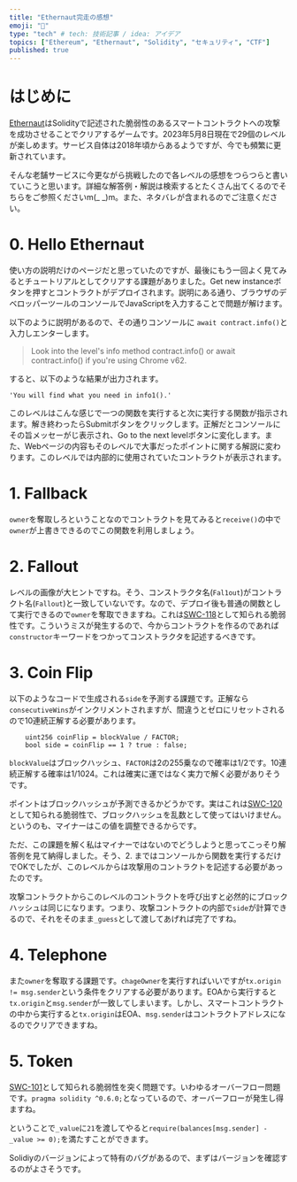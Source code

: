 ```yaml
---
title: "Ethernaut完走の感想"
emoji: "🔖"
type: "tech" # tech: 技術記事 / idea: アイデア
topics: ["Ethereum", "Ethernaut", "Solidity", "セキュリティ", "CTF"]
published: true
---
```


# はじめに

[Ethernaut](https://ethernaut.openzeppelin.com/)はSolidityで記述された脆弱性のあるスマートコントラクトへの攻撃を成功させることでクリアするゲームです。2023年5月8日現在で29個のレベルが楽しめます。サービス自体は2018年頃からあるようですが、今でも頻繁に更新されています。

そんな老舗サービスに今更ながら挑戦したので各レベルの感想をつらつらと書いていこうと思います。詳細な解答例・解説は検索するとたくさん出てくるのでそちらをご参照くださいm(_ _)m。また、ネタバレが含まれるのでご注意ください。


# 0. Hello Ethernaut

使い方の説明だけのページだと思っていたのですが、最後にもう一回よく見てみるとチュートリアルとしてクリアする課題がありました。Get new instanceボタンを押すとコントラクトがデプロイされます。説明にある通り、ブラウザのデベロッパーツールのコンソールでJavaScriptを入力することで問題が解けます。

以下のように説明があるので、その通りコンソールに `await contract.info()`と入力しエンターします。

> Look into the level's info method contract.info() or await contract.info() if you're using Chrome v62.

すると、以下のような結果が出力されます。

```
'You will find what you need in info1().'
```

このレベルはこんな感じで一つの関数を実行すると次に実行する関数が指示されます。解き終わったらSubmitボタンをクリックします。正解だとコンソールにその旨メッセーがじ表示され、Go to the next levelボタンに変化します。また、Webページの内容もそのレベルで大事だったポイントに関する解説に変わります。このレベルでは内部的に使用されていたコントラクトが表示されます。


# 1. Fallback

`owner`を奪取しろということなのでコントラクトを見てみると`receive()`の中で`owner`が上書きできるのでこの関数を利用しましょう。


# 2. Fallout

レベルの画像が大ヒントですね。そう、コンストラクタ名(`Fal1out`)がコントラクト名(`Fallout`)と一致していないです。なので、デプロイ後も普通の関数として実行できるので`owner`を奪取できますね。これは[SWC-118](https://swcregistry.io/docs/SWC-118)として知られる脆弱性です。こういうミスが発生するので、今からコントラクトを作るのであれば`constructor`キーワードをつかってコンストラクタを記述するべきです。


# 3. Coin Flip

以下のようなコードで生成される`side`を予測する課題です。正解なら`consecutiveWins`がインクリメントされますが、間違うとゼロにリセットされるので10連続正解する必要があります。

```Solidity
    uint256 coinFlip = blockValue / FACTOR;
    bool side = coinFlip == 1 ? true : false;
```

`blockValue`はブロックハッシュ、`FACTOR`は2の255乗なので確率は1/2です。10連続正解する確率は1/1024。これは確実に運ではなく実力で解く必要がありそうです。

ポイントはブロックハッシュが予測できるかどうかです。実はこれは[SWC-120](https://swcregistry.io/docs/SWC-120)として知られる脆弱性で、ブロックハッシュを乱数として使ってはいけません。というのも、マイナーはこの値を調整できるからです。

ただ、この課題を解く私はマイナーではないのでどうしようと思ってこっそり解答例を見て納得しました。そう、2. まではコンソールから関数を実行するだけでOKでしたが、このレベルからは攻撃用のコントラクトを記述する必要があったのです。

攻撃コントラクトからこのレベルのコントラクトを呼び出すと必然的にブロックハッシュは同じになります。つまり、攻撃コントラクトの内部で`side`が計算できるので、それをそのまま`_guess`として渡してあげれば完了ですね。


# 4. Telephone

また`owner`を奪取する課題です。`chageOwner`を実行すればいいですが`tx.origin != msg.sender`という条件をクリアする必要があります。EOAから実行すると`tx.origin`と`msg.sender`が一致してしまいます。しかし、スマートコントラクトの中から実行すると`tx.origin`はEOA、`msg.sender`はコントラクトアドレスになるのでクリアできますね。


# 5. Token

[SWC-101](https://swcregistry.io/docs/SWC-101)として知られる脆弱性を突く問題です。いわゆるオーバーフロー問題です。`pragma solidity ^0.6.0;`となっているので、オーバーフローが発生し得ますね。

ということで`_value`に`21`を渡してやると`require(balances[msg.sender] - _value >= 0);`を満たすことができます。

Solidiyのバージョンによって特有のバグがあるので、まずはバージョンを確認するのがよさそうです。

